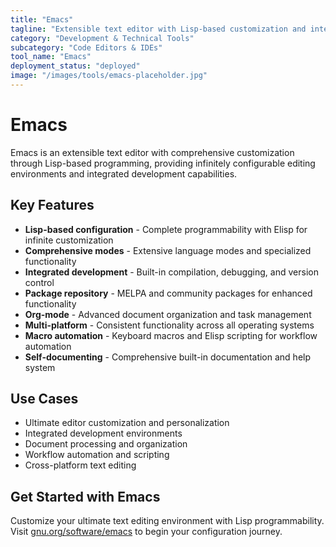 ```yaml
---
title: "Emacs"
tagline: "Extensible text editor with Lisp-based customization and integration"
category: "Development & Technical Tools"
subcategory: "Code Editors & IDEs"
tool_name: "Emacs"
deployment_status: "deployed"
image: "/images/tools/emacs-placeholder.jpg"
---
```


# Emacs

Emacs is an extensible text editor with comprehensive customization through Lisp-based programming, providing infinitely configurable editing environments and integrated development capabilities.

## Key Features

- **Lisp-based configuration** - Complete programmability with Elisp for infinite customization
- **Comprehensive modes** - Extensive language modes and specialized functionality
- **Integrated development** - Built-in compilation, debugging, and version control
- **Package repository** - MELPA and community packages for enhanced functionality
- **Org-mode** - Advanced document organization and task management
- **Multi-platform** - Consistent functionality across all operating systems
- **Macro automation** - Keyboard macros and Elisp scripting for workflow automation
- **Self-documenting** - Comprehensive built-in documentation and help system

## Use Cases

- Ultimate editor customization and personalization
- Integrated development environments
- Document processing and organization
- Workflow automation and scripting
- Cross-platform text editing

## Get Started with Emacs

Customize your ultimate text editing environment with Lisp programmability. Visit [gnu.org/software/emacs](https://www.gnu.org/software/emacs) to begin your configuration journey.